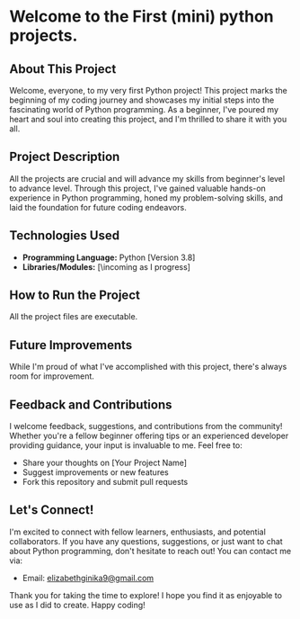 # Welcome to the First (mini) python projects.

## About This Project
Welcome, everyone, to my very first Python project! This project marks the beginning of my coding journey and showcases my initial steps into the fascinating world of Python programming. As a beginner, I've poured my heart and soul into creating this project, and I'm thrilled to share it with you all.

## Project Description
All the projects are crucial and will advance my skills from beginner's level  to advance level. Through this project, I've gained valuable hands-on experience in Python programming, honed my problem-solving skills, and laid the foundation for future coding endeavors.

## Technologies Used
- **Programming Language:** Python [Version 3.8]
- **Libraries/Modules:** [\incoming as I progress]
## How to Run the Project
All the project files are executable.

## Future Improvements
While I'm proud of what I've accomplished with this project, there's always room for improvement. 

## Feedback and Contributions
I welcome feedback, suggestions, and contributions from the community! Whether you're a fellow beginner offering tips or an experienced developer providing guidance, your input is invaluable to me. Feel free to:
- Share your thoughts on [Your Project Name]
- Suggest improvements or new features
- Fork this repository and submit pull requests

## Let's Connect!
I'm excited to connect with fellow learners, enthusiasts, and potential collaborators. If you have any questions, suggestions, or just want to chat about Python programming, don't hesitate to reach out! You can contact me via:
- Email: elizabethginika9@gmail.com

Thank you for taking the time to explore! I hope you find it as enjoyable to use as I did to create. Happy coding!


